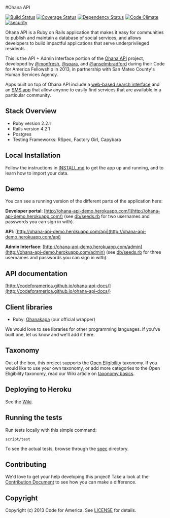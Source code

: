 #Ohana API

[![Build Status](https://travis-ci.org/hackforla/ohana-api-la.svg?branch=master)](https://travis-ci.org/hackforla/ohana-api-la) [![Coverage Status](https://coveralls.io/repos/codeforamerica/ohana-api/badge.png?branch=master)](https://coveralls.io/r/codeforamerica/ohana-api) [![Dependency Status](https://gemnasium.com/codeforamerica/ohana-api.svg)](https://gemnasium.com/codeforamerica/ohana-api) [![Code Climate](https://codeclimate.com/github/codeforamerica/ohana-api.png)](https://codeclimate.com/github/codeforamerica/ohana-api)
[![security](https://hakiri.io/github/codeforamerica/ohana-api/master.svg)](https://hakiri.io/github/codeforamerica/ohana-api/master)

Ohana API is a Ruby on Rails application that makes it easy for communities to publish and maintain a database of social services, and allows developers to build impactful applications that serve underprivileged residents.

This is the API + Admin Interface portion of the [Ohana API](http://ohanapi.org) project, developed by [@monfresh](https://github.com/monfresh), [@spara](https://github.com/spara), and [@anselmbradford](https://github.com/anselmbradford) during their Code for America Fellowship in 2013, in partnership with San Mateo County's Human Services Agency.

Apps built on top of Ohana API include a [web-based search interface](https://github.com/codeforamerica/ohana-web-search) and an [SMS app] that allow anyone to easily find services that are available in a particular community.

[SMS app]: https://github.com/monfresh/ohana-sms

## Stack Overview

* Ruby version 2.2.1
* Rails version 4.2.1
* Postgres
* Testing Frameworks: RSpec, Factory Girl, Capybara

## Local Installation

Follow the instructions in [INSTALL.md][install] to get the app up and running, and to learn how to import your data.

[install]: https://github.com/codeforamerica/ohana-api/blob/master/INSTALL.md

## Demo
You can see a running version of the different parts of the application here:

**Developer portal**: [http://ohana-api-demo.herokuapp.com/](http://ohana-api-demo.herokuapp.com/)
(see [db/seeds.rb][developer_portal_seeds] for two usernames and passwords you can sign in with).

**API**: [http://ohana-api-demo.herokuapp.com/api](http://ohana-api-demo.herokuapp.com/api)

**Admin Interface**: [http://ohana-api-demo.herokuapp.com/admin](http://ohana-api-demo.herokuapp.com/admin)
(see [db/seeds.rb][admin_interface_seeds] for three usernames and passwords you can sign in with).

[developer_portal_seeds]: https://github.com/codeforamerica/ohana-api/blob/master/db/seeds.rb#L10-L23
[admin_interface_seeds]: https://github.com/codeforamerica/ohana-api/blob/master/db/seeds.rb#L25-45

## API documentation
[http://codeforamerica.github.io/ohana-api-docs/](http://codeforamerica.github.io/ohana-api-docs/)

## Client libraries

- Ruby: [Ohanakapa][ohanakapa] (our official wrapper)

We would love to see libraries for other programming languages.
If you've built one, let us know and we'll add it here.

[ohanakapa]: https://github.com/codeforamerica/ohanakapa

## Taxonomy
Out of the box, this project supports the [Open Eligibility](http://openeligibility.org)
taxonomy. If you would like to use your own taxonomy, or add more categories to
the Open Eligibility taxonomy, read our Wiki article on [taxonomy basics](https://github.com/codeforamerica/ohana-api/wiki/Taxonomy-basics).

## Deploying to Heroku
See the [Wiki](https://github.com/codeforamerica/ohana-api/wiki/How-to-deploy-the-Ohana-API-to-your-Heroku-account).

## Running the tests

Run tests locally with this simple command:

    script/test

To see the actual tests, browse through the [spec](https://github.com/codeforamerica/ohana-api/tree/master/spec) directory.

## Contributing

We'd love to get your help developing this project! Take a look at the [Contribution Document](https://github.com/codeforamerica/ohana-api/blob/master/CONTRIBUTING.md) to see how you can make a difference.

## Copyright
Copyright (c) 2013 Code for America. See [LICENSE](https://github.com/codeforamerica/ohana-api/blob/master/LICENSE.md) for details.
